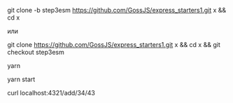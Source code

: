 git clone -b step3esm https://github.com/GossJS/express_starters1.git x && cd x

или

git clone https://github.com/GossJS/express_starters1.git x && cd x && git checkout step3esm

 


yarn  

yarn start

curl localhost:4321/add/34/43
